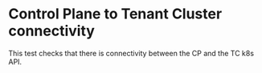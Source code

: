 # Control Plane to Tenant Cluster connectivity

This test checks that there is connectivity between the CP and the TC k8s API.
